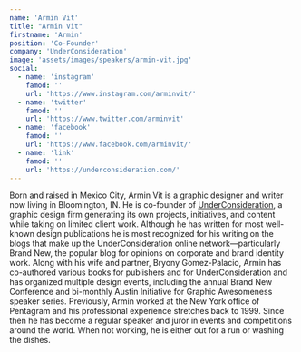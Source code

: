 ```yaml
---
name: 'Armin Vit'
title: "Armin Vit"
firstname: 'Armin'
position: 'Co-Founder'
company: 'UnderConsideration'
image: 'assets/images/speakers/armin-vit.jpg'
social:
  - name: 'instagram'
    famod: ''
    url: 'https://www.instagram.com/arminvit/'
  - name: 'twitter'
    famod: ''
    url: 'https://www.twitter.com/arminvit'
  - name: 'facebook'
    famod: ''
    url: 'https://www.facebook.com/arminvit/'
  - name: 'link'
    famod: ''
    url: 'https://underconsideration.com/'
---
```


Born and raised in Mexico City, Armin Vit is a graphic designer and writer now living in Bloomington, IN. He is co-founder of <a href="https://underconsideration.com/" target="_blank" rel="noopener">UnderConsideration</a>, a graphic design firm generating its own projects, initiatives, and content while taking on limited client work. Although he has written for most well-known design publications he is most recognized for his writing on the blogs that make up the UnderConsideration online network—particularly Brand New, the popular blog for opinions on corporate and brand identity work. Along with his wife and partner, Bryony Gomez-Palacio, Armin has co-authored various books for publishers and for UnderConsideration and has organized multiple design events, including the annual Brand New Conference and bi-monthly Austin Initiative for Graphic Awesomeness speaker series. Previously, Armin worked at the New York office of Pentagram and his professional experience stretches back to 1999. Since then he has become a regular speaker and juror in events and competitions around the world. When not working, he is either out for a run or washing the dishes.
